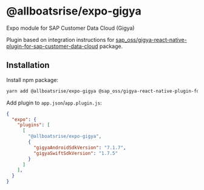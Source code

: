 # @allboatsrise/expo-gigya

Expo module for SAP Customer Data Cloud (Gigya)

Plugin based on integration instructions for [sap_oss/gigya-react-native-plugin-for-sap-customer-data-cloud](https://github.com/SAP/gigya-react-native-plugin-for-sap-customer-data-cloud) package.

## Installation

Install npm package:
```bash
yarn add @allboatsrise/expo-gigya @sap_oss/gigya-react-native-plugin-for-sap-customer-data-cloud
```

Add plugin to `app.json`/`app.plugin.js`:

```json
{
  "expo": {
    "plugins": [
      [
        "@allboatsrise/expo-gigya",
        {
          "gigyaAndroidSdkVersion": "7.1.7",
          "gigyaSwiftSdkVersion": "1.7.5"
        }
      ]
    ],
  }
}
```

